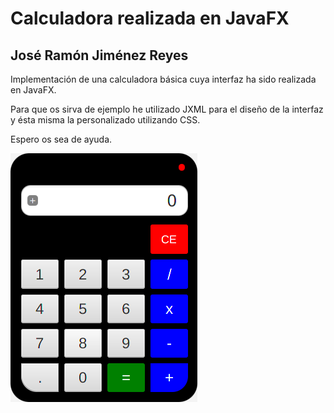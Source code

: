 # Calculadora realizada en JavaFX
## José Ramón Jiménez Reyes

Implementación de una calculadora básica cuya interfaz ha sido realizada en JavaFX.

Para que os sirva de ejemplo he utilizado JXML para el diseño de la interfaz y ésta misma la personalizado utilizando CSS.

Espero os sea de ayuda.

![calculadora](calculadora.png)